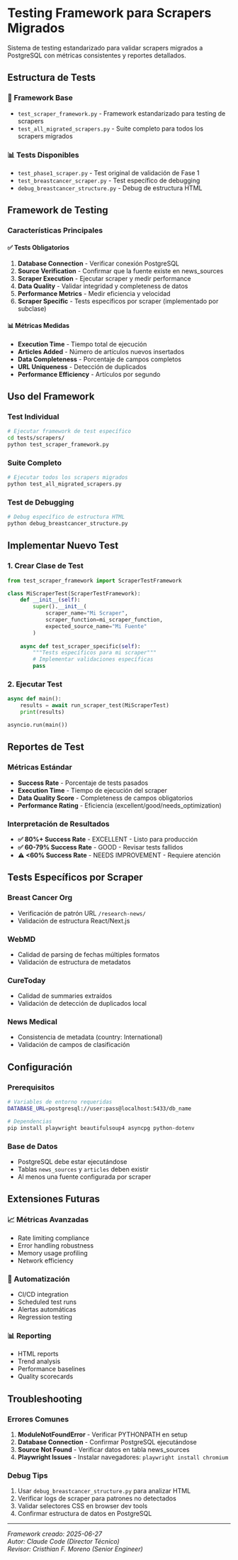 # Testing Framework para Scrapers Migrados

Sistema de testing estandarizado para validar scrapers migrados a PostgreSQL con métricas consistentes y reportes detallados.

## Estructura de Tests

### 🧪 Framework Base
- `test_scraper_framework.py` - Framework estandarizado para testing de scrapers
- `test_all_migrated_scrapers.py` - Suite completo para todos los scrapers migrados

### 📊 Tests Disponibles
- `test_phase1_scraper.py` - Test original de validación de Fase 1
- `test_breastcancer_scraper.py` - Test específico de debugging
- `debug_breastcancer_structure.py` - Debug de estructura HTML

## Framework de Testing

### Características Principales

#### ✅ Tests Obligatorios
1. **Database Connection** - Verificar conexión PostgreSQL
2. **Source Verification** - Confirmar que la fuente existe en news_sources
3. **Scraper Execution** - Ejecutar scraper y medir performance
4. **Data Quality** - Validar integridad y completeness de datos
5. **Performance Metrics** - Medir eficiencia y velocidad
6. **Scraper Specific** - Tests específicos por scraper (implementado por subclase)

#### 📊 Métricas Medidas
- **Execution Time** - Tiempo total de ejecución
- **Articles Added** - Número de artículos nuevos insertados
- **Data Completeness** - Porcentaje de campos completos
- **URL Uniqueness** - Detección de duplicados
- **Performance Efficiency** - Artículos por segundo

## Uso del Framework

### Test Individual
```bash
# Ejecutar framework de test específico
cd tests/scrapers/
python test_scraper_framework.py
```

### Suite Completo
```bash
# Ejecutar todos los scrapers migrados
python test_all_migrated_scrapers.py
```

### Test de Debugging
```bash
# Debug específico de estructura HTML
python debug_breastcancer_structure.py
```

## Implementar Nuevo Test

### 1. Crear Clase de Test
```python
from test_scraper_framework import ScraperTestFramework

class MiScraperTest(ScraperTestFramework):
    def __init__(self):
        super().__init__(
            scraper_name="Mi Scraper",
            scraper_function=mi_scraper_function,
            expected_source_name="Mi Fuente"
        )
    
    async def test_scraper_specific(self):
        """Tests específicos para mi scraper"""
        # Implementar validaciones específicas
        pass
```

### 2. Ejecutar Test
```python
async def main():
    results = await run_scraper_test(MiScraperTest)
    print(results)

asyncio.run(main())
```

## Reportes de Test

### Métricas Estándar
- **Success Rate** - Porcentaje de tests pasados
- **Execution Time** - Tiempo de ejecución del scraper
- **Data Quality Score** - Completeness de campos obligatorios
- **Performance Rating** - Eficiencia (excellent/good/needs_optimization)

### Interpretación de Resultados
- **✅ 80%+ Success Rate** - EXCELLENT - Listo para producción
- **✅ 60-79% Success Rate** - GOOD - Revisar tests fallidos
- **⚠️  <60% Success Rate** - NEEDS IMPROVEMENT - Requiere atención

## Tests Específicos por Scraper

### Breast Cancer Org
- Verificación de patrón URL `/research-news/`
- Validación de estructura React/Next.js

### WebMD
- Calidad de parsing de fechas múltiples formatos
- Validación de estructura de metadatos

### CureToday
- Calidad de summaries extraídos
- Validación de detección de duplicados local

### News Medical
- Consistencia de metadata (country: International)
- Validación de campos de clasificación

## Configuración

### Prerequisitos
```bash
# Variables de entorno requeridas
DATABASE_URL=postgresql://user:pass@localhost:5433/db_name

# Dependencias
pip install playwright beautifulsoup4 asyncpg python-dotenv
```

### Base de Datos
- PostgreSQL debe estar ejecutándose
- Tablas `news_sources` y `articles` deben existir
- Al menos una fuente configurada por scraper

## Extensiones Futuras

### 📈 Métricas Avanzadas
- Rate limiting compliance
- Error handling robustness
- Memory usage profiling
- Network efficiency

### 🤖 Automatización
- CI/CD integration
- Scheduled test runs
- Alertas automáticas
- Regression testing

### 📊 Reporting
- HTML reports
- Trend analysis
- Performance baselines
- Quality scorecards

## Troubleshooting

### Errores Comunes
1. **ModuleNotFoundError** - Verificar PYTHONPATH en setup
2. **Database Connection** - Confirmar PostgreSQL ejecutándose
3. **Source Not Found** - Verificar datos en tabla news_sources
4. **Playwright Issues** - Instalar navegadores: `playwright install chromium`

### Debug Tips
1. Usar `debug_breastcancer_structure.py` para analizar HTML
2. Verificar logs de scraper para patrones no detectados
3. Validar selectores CSS en browser dev tools
4. Confirmar estructura de datos en PostgreSQL

---
*Framework creado: 2025-06-27*  
*Autor: Claude Code (Director Técnico)*  
*Revisor: Cristhian F. Moreno (Senior Engineer)*